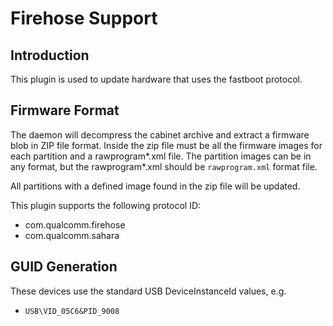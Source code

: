 Firehose Support
================

Introduction
------------

This plugin is used to update hardware that uses the fastboot protocol.

Firmware Format
---------------

The daemon will decompress the cabinet archive and extract a firmware blob in
ZIP file format. Inside the zip file must be all the firmware images for each
partition and a rawprogram*.xml file. The partition images can be in any format, but
the rawprogram*.xml should be `rawprogram.xml` format file.

All partitions with a defined image found in the zip file will be updated.

This plugin supports the following protocol ID:

 * com.qualcomm.firehose
 * com.qualcomm.sahara

GUID Generation
---------------

These devices use the standard USB DeviceInstanceId values, e.g.

 * `USB\VID_05C6&PID_9008`
